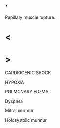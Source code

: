 # .

Papillary muscle rupture.

# <

# >

CARDIOGENIC SHOCK

HYPOXIA

PULMONARY EDEMA

Dyspnea

Mitral murmur

Holosystolic murmur
